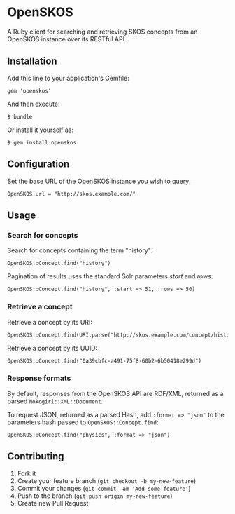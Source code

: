 # OpenSKOS

A Ruby client for searching and retrieving SKOS concepts from an OpenSKOS 
instance over its RESTful API.

## Installation

Add this line to your application's Gemfile:

    gem 'openskos'

And then execute:

    $ bundle

Or install it yourself as:

    $ gem install openskos

## Configuration

Set the base URL of the OpenSKOS instance you wish to query:

    OpenSKOS.url = "http://skos.example.com/"

## Usage

### Search for concepts

Search for concepts containing the term "history":

    OpenSKOS::Concept.find("history")

Pagination of results uses the standard Solr parameters *start* and *rows*:

    OpenSKOS::Concept.find("history", :start => 51, :rows => 50)

### Retrieve a concept

Retrieve a concept by its URI:

    OpenSKOS::Concept.find(URI.parse("http://skos.example.com/concept/history"))

Retrieve a concept by its UUID:

    OpenSKOS::Concept.find("0a39cbfc-a491-75f8-60b2-6b50418e299d")

### Response formats

By default, responses from the OpenSKOS API are RDF/XML, returned as a parsed
`Nokogiri::XML::Document`.

To request JSON, returned as a parsed Hash, add `:format => "json"` to the
parameters hash passed to `OpenSKOS::Concept.find`:

    OpenSKOS::Concept.find("physics", :format => "json")

## Contributing

1. Fork it
2. Create your feature branch (`git checkout -b my-new-feature`)
3. Commit your changes (`git commit -am 'Add some feature'`)
4. Push to the branch (`git push origin my-new-feature`)
5. Create new Pull Request
